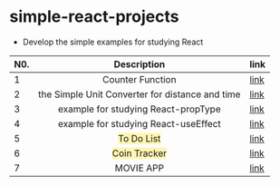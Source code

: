 # simple-react-projects

- Develop the simple examples for studying React

| N0. |                        Description                         | link                                                                                    |
| --- | :--------------------------------------------------------: | --------------------------------------------------------------------------------------- |
| 1   |                      Counter Function                      | [link](https://github.com/Seyiul/simple-react-examples/blob/main/Counter.html)          |
| 2   |      the Simple Unit Converter for distance and time       | [link](https://github.com/Seyiul/simple-react-examples/blob/main/UnitConverter.html)    |
| 3   |            example for studying React-propType             | [link](https://github.com/Seyiul/simple-react-examples/blob/main/PropType-example.html) |
| 4   |            example for studying React-useEffect            | [link](https://github.com/Seyiul/simple-react-examples/blob/main/example-for-useEffect) |
| 5   |  <span style='background-color:#fff5b1'>To Do List</span>  | [link](https://github.com/Seyiul/simple-react-examples/blob/main/to-do-list)            |
| 6   | <span style='background-color:#fff5b1'>Coin Tracker</span> | [link](https://github.com/Seyiul/simple-react-examples/blob/main/coin-tracker)          |
|7|MOVIE APP|[link](https://seyiul.github.io/react-projects/)|
